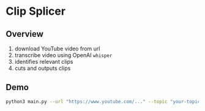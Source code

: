# Clip Splicer

## Overview
1. download YouTube video from url
2. transcribe video using OpenAI `whisper`
3. identifies relevant clips
4. cuts and outputs clips

## Demo

```bash 
python3 main.py --url "https://www.youtube.com/..." --topic "your-topic"
```
